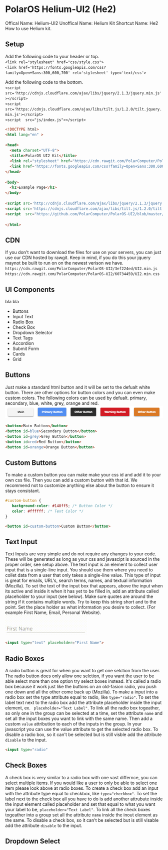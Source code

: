 # PolarOS Helium-UI2 (He2)
Offical Name: Helium-UI2
Unoffical Name: Helium Kit
Shortcut Name: He2
How to use Helium kit.

## Setup
Add the following code to your header or top.<br>
`<link rel="stylesheet" href="css/style.css">`<br>
`<link href='https://fonts.googleapis.com/css?family=Open+Sans:300,600,700' rel='stylesheet' type='text/css'> `

Add the following code to the bottom.<br>
`<script src='http://cdnjs.cloudflare.com/ajax/libs/jquery/2.1.3/jquery.min.js'></script>`<br>
`<script src='https://cdnjs.cloudflare.com/ajax/libs/tilt.js/1.2.0/tilt.jquery.min.js'></script>`<br>
`<script  src="js/index.js"></script>`

```html
<!DOCTYPE html>
<html lang="en" >

<head>
  <meta charset="UTF-8">
  <title>PolarOS UI2 Kit</title>
  <link rel="stylesheet" href="https://cdn.rawgit.com/PolarComputer/PolarOS-UI2/60734459/UI2.min.css">
  <link href='https://fonts.googleapis.com/css?family=Open+Sans:300,600,700' rel='stylesheet' type='text/css'>
</head>

<body>
  <h1>Example Page</h1>
</body>
  
<script src='http://cdnjs.cloudflare.com/ajax/libs/jquery/2.1.3/jquery.min.js'></script>
<script src='https://cdnjs.cloudflare.com/ajax/libs/tilt.js/1.2.0/tilt.jquery.min.js'></script>
<script  src="https://github.com/PolarComputer/PolarOS-UI2/blob/master/UI2.min.js"></script>
  
</html>
```

## CDN <br>
If you don't want to download the files for use on your servers, you can just use our CDN hosted by rawgit. Keep in mind, if you do this your jquery maynot be built to run on on the newest verison we have.
`https://cdn.rawgit.com/PolarComputer/PolarOS-UI2/3ef224ed/UI2.min.js` <br>
`https://cdn.rawgit.com/PolarComputer/PolarOS-UI2/60734459/UI2.min.css` <br>

## UI Components
bla bla
 - Buttons
 - Input Text
 - Radio Box
 - Check Box
 - Dropdown Selector
 - Text Tags
 - Accordion
 - Submit Form
 - Cards
 - Grid
 
 ## Buttons
 Just make a standard html button and it will be set to the defualt white button. There are other options for button colors and you can even make custom colors. The following colors can be used by defualt. primary, secondary, blue, white, grey, orange and red.<br>
 ![Alt text](images/buttons-UI2.png?raw=true "PolarOS UI2 Kit - Buttons")
 ``` html 
<button>Main Button</button>
<button id=blue>Secondary Button</button>
<button id=grey>Grey Button</button>
<button id=red>Red Button</button>
<button id=orange>Orange Button</button>
```

## Custom Buttons
To make a custom button you can make make your css id and add it to your own css file. Then you can add a custom button with that id. We recommend not to customize anything else about the button to ensure it stays consistant.
```` css
#custom-button {
   background-color: #148ff5; /* Button Color */
   color: #ffffff; /* Text Color */
}
````

```` html
<button id=custom-button>Custom Button</button>
````

## Text Input
Text Inputs are very simple and do not require any changes to your code. These will be generated as long as your css and javascipt is sourced in the proper order, see setup above. The text input is an element to collect user input that is a single-line input. You should use them where you need to collet data from a user that only takes a single-line value. This type of input is great for emails, URL's, search terms, names, and textual information (Mozilla). To set the text of the input box that appears, above the input when its active and inside it when it has yet to be filled in, add an attribute called placeholder to your input (see below). Make sure quotes are around the string if it contains multiple words. Try to keep this string short and to the point. Set the place holder as what information you desire to collect. (For example First Name, Email, Personal Website).<br>
 ![Alt text](images/input-UI2.gif?raw=true "PolarOS UI2 Kit - Text Input")
 
 ````html
<input type="text" placeholder="First Name">
````

## Radio Boxes
A radio button is great for when you want to get one selction from the user. The radio button does only allow one selction, if you want the user to be able select more than one option try select boxes instead. It's called a radio box because it work just like the buttons on an old-fasion radio, you push one down and all the other come back up (Mozilla). To make a input into a radio box set the type attribute equal to radio, like `type="radio"`. To set the label text next to the radio box add the attribute placeholder inside the input element, ex. ` placeholder="Text Label"`. To link all the radio box togeather, so only one in the group can be selected at a time, set the attribute `name` and set all the input boxes you want to link with the same name. Then add a custom `value` attribution to each of the inputs in the group. In your javascript you can use the value attribute to get the selected radio box. To disable a radio box, so it can't be selected but is still visble add the attribute `disable` to the input.

```` html
<input type="radio"
````

## Check Boxes
A check box is very similar to a radio box with one vast differnce, you can select multiple items. If you would like a user to only be able to select one item please look above at radio boxes. To create a check box add an input with the attribute type equal to checkbox, like `type="checkbox"`. To set the label next to the check box all you have to do is add another attrubute inside the input element called placeholder and set that equal to what you want your label to be, `placeholder="Text Label"`. To link all the check boxes togeather into a group set all the attribute `name` inside the inout element as the same. To disable a check box, so it can't be selected but is still visable add the attribute `disable` to the input.

## Dropdown Select
